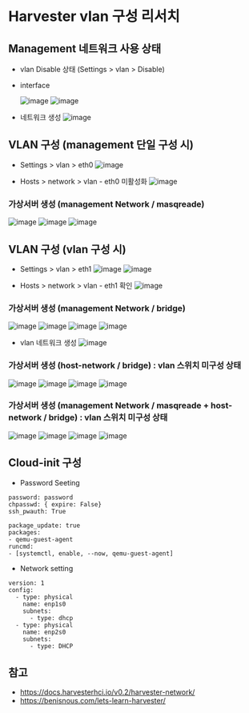 # Harvester vlan 구성 리서치

## Management 네트워크 사용 상태
- vlan Disable 상태 (Settings > vlan > Disable)
- interface

  ![image](https://user-images.githubusercontent.com/11453229/124583094-9ff01b00-de8d-11eb-8e11-1e54ba3a6ad3.png)
  ![image](https://user-images.githubusercontent.com/11453229/124582904-6f0fe600-de8d-11eb-9975-91447b49e90c.png)

- 네트워크 생성
  ![image](https://user-images.githubusercontent.com/11453229/124583350-e9d90100-de8d-11eb-83e0-dd218e0b39ce.png)


## VLAN 구성 (management 단일 구성 시)
- Settings > vlan > eth0
  ![image](https://user-images.githubusercontent.com/11453229/124581233-df1d6c80-de8b-11eb-8949-63d0dbee478d.png)

- Hosts > network > vlan - eth0 미활성화
  ![image](https://user-images.githubusercontent.com/11453229/124581295-ef354c00-de8b-11eb-8a92-bec7e2549dcc.png)

### 가상서버 생성 (management Network / masqreade)  
  ![image](https://user-images.githubusercontent.com/11453229/124581404-0c6a1a80-de8c-11eb-9270-8d6de720464d.png)
  ![image](https://user-images.githubusercontent.com/11453229/124583633-3cb2b880-de8e-11eb-8cd0-0ba337d5af87.png)
  ![image](https://user-images.githubusercontent.com/11453229/124583597-2e649c80-de8e-11eb-863b-f865fcdfcf59.png)


## VLAN 구성 (vlan 구성 시)
- Settings > vlan > eth1
  ![image](https://user-images.githubusercontent.com/11453229/124583961-a3d06d00-de8e-11eb-858b-eeffe5d4b740.png)
  ![image](https://user-images.githubusercontent.com/11453229/124584021-bb0f5a80-de8e-11eb-9111-ab0387d2f599.png)

- Hosts > network > vlan - eth1 확인
  ![image](https://user-images.githubusercontent.com/11453229/124584171-e42feb00-de8e-11eb-91ef-10d278c331b0.png)


### 가상서버 생성 (management Network / bridge) 
  ![image](https://user-images.githubusercontent.com/11453229/124584570-5f919c80-de8f-11eb-97ca-642369250309.png)
  ![image](https://user-images.githubusercontent.com/11453229/124585935-c6638580-de90-11eb-8aee-80364f35edf1.png)
  ![image](https://user-images.githubusercontent.com/11453229/124584821-a41d3800-de8f-11eb-9aab-622d9f9a5837.png)
  ![image](https://user-images.githubusercontent.com/11453229/124584857-aed7cd00-de8f-11eb-89f3-0439b2b3a22c.png)

- vlan 네트워크 생성
  ![image](https://user-images.githubusercontent.com/11453229/124585111-f2cad200-de8f-11eb-8fb4-bc6c1ee55bbb.png) 


### 가상서버 생성 (host-network / bridge) : vlan 스위치 미구성 상태
  ![image](https://user-images.githubusercontent.com/11453229/124585317-1ee65300-de90-11eb-8a7e-ddce68727e40.png)
  ![image](https://user-images.githubusercontent.com/11453229/124585656-77b5eb80-de90-11eb-9780-fc464546038e.png)
  ![image](https://user-images.githubusercontent.com/11453229/124585450-43dac600-de90-11eb-8a5b-3c7b17c36072.png)
  ![image](https://user-images.githubusercontent.com/11453229/124585542-59e88680-de90-11eb-9ce2-299789eb081b.png)


### 가상서버 생성 (management Network / masqreade + host-network / bridge) : vlan 스위치 미구성 상태
![image](https://user-images.githubusercontent.com/11453229/124587030-227ad980-de92-11eb-9387-ab0727189da3.png)
![image](https://user-images.githubusercontent.com/11453229/124587099-36bed680-de92-11eb-9bc9-02f16706da63.png)
![image](https://user-images.githubusercontent.com/11453229/124587320-74bbfa80-de92-11eb-8d87-f480f73d7847.png)
![image](https://user-images.githubusercontent.com/11453229/124587346-7be30880-de92-11eb-8102-56743f3ccff0.png)




## Cloud-init 구성
- Password Seeting
```
password: password
chpasswd: { expire: False}
ssh_pwauth: True

package_update: true
packages:
- qemu-guest-agent
runcmd:
- [systemctl, enable, --now, qemu-guest-agent]  
```

- Network setting
```
version: 1
config:
  - type: physical
    name: enp1s0 
    subnets:
      - type: dhcp
  - type: physical
    name: enp2s0 
    subnets:
      - type: DHCP
```

## 참고
- https://docs.harvesterhci.io/v0.2/harvester-network/
- https://benisnous.com/lets-learn-harvester/
